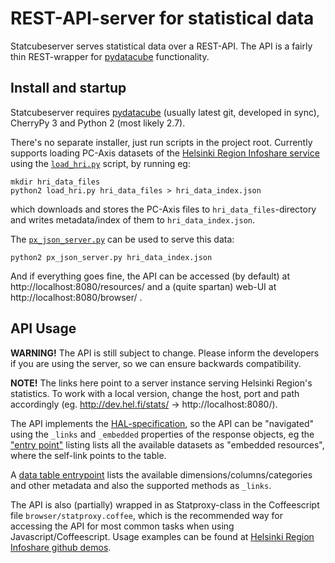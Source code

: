 # REST-API-server for statistical data

Statcubeserver serves statistical data over a REST-API. The API
is a fairly thin REST-wrapper for [pydatacube](https://github.com/jampekka/pydatacube/)
functionality.

## Install and startup

Statcubeserver requires [pydatacube](https://github.com/jampekka/pydatacube/)
(usually latest git, developed in sync), CherryPy 3 and Python 2
(most likely 2.7).

There's no separate installer, just run scripts in the project root. Currently
supports loading PC-Axis datasets of the [Helsinki Region Infoshare service](http://www.hri.fi/)
using the [`load_hri.py`](load_hri.py) script, by running eg:

    mkdir hri_data_files
    python2 load_hri.py hri_data_files > hri_data_index.json

which downloads and stores the PC-Axis files to `hri_data_files`-directory and
writes metadata/index of them to `hri_data_index.json`.

The [`px_json_server.py`](px_json_server.py) can be used to serve this data:

    python2 px_json_server.py hri_data_index.json

And if everything goes fine, the API can be accessed (by default) at
http://localhost:8080/resources/ and a (quite spartan) web-UI at
http://localhost:8080/browser/ .

## API Usage

**WARNING!** The API is still subject to change. Please inform the developers
if you are using the server, so we can ensure backwards compatibility.

**NOTE!** The links here point to a server instance serving Helsinki Region's
statistics.  To work with a local version, change the host, port and path
accordingly (eg. http://dev.hel.fi/stats/ -> http://localhost:8080/).

The API implements the
[HAL-specification](http://stateless.co/hal_specification.html), so the API can
be "navigated" using the `_links` and `_embedded` properties of the response
objects, eg the ["entry point"](http://dev.hel.fi/stats/resources/) listing
lists all the available datasets as "embedded resources", where the self-link
points to the table.

A [data table entrypoint](http://dev.hel.fi/stats/resources/aluesarjat_a03s_hki_vakiluku_aidinkieli/)
lists the available dimensions/columns/categories and other metadata and also
the supported methods as `_links`.

The API is also (partially) wrapped in as Statproxy-class in the Coffeescript
file `browser/statproxy.coffee`, which is the recommended way for accessing
the API for most common tasks when using Javascript/Coffeescript. Usage
examples can be found at [Helsinki Region Infoshare github demos](http://helsinkiregioninfoshare.github.io/hri-demos/).
